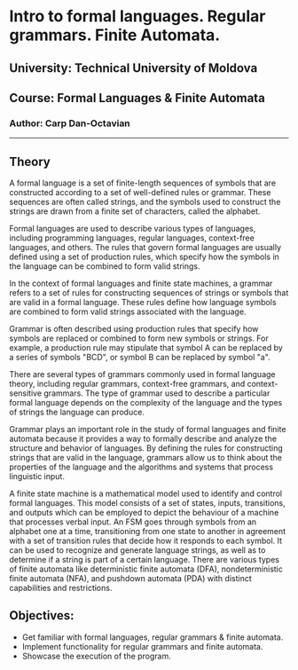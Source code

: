 # Intro to formal languages. Regular grammars. Finite Automata.

## University: Technical University of Moldova

## Course: Formal Languages & Finite Automata

### Author: Carp Dan-Octavian

---------

## Theory 

A formal language is a set of finite-length sequences of symbols that are constructed according to a set of well-defined rules or grammar. These sequences are often called strings, and the symbols used to construct the strings are drawn from a finite set of characters, called the alphabet.

Formal languages are used to describe various types of languages, including programming languages, regular languages, context-free languages, and others. The rules that govern formal languages are usually defined using a set of production rules, which specify how the symbols in the language can be combined to form valid strings.

In the context of formal languages and finite state machines, a grammar refers to a set of rules for constructing sequences of strings or symbols that are valid in a formal language. These rules define how language symbols are combined to form valid strings associated with the language.

Grammar is often described using production rules that specify how symbols are replaced or combined to form new symbols or strings. For example, a production rule may stipulate that symbol A can be replaced by a series of symbols "BCD", or symbol B can be replaced by symbol "a".

There are several types of grammars commonly used in formal language theory, including regular grammars, context-free grammars, and context-sensitive grammars. The type of grammar used to describe a particular formal language depends on the complexity of the language and the types of strings the language can produce.

Grammar plays an important role in the study of formal languages and finite automata because it provides a way to formally describe and analyze the structure and behavior of languages. By defining the rules for constructing strings that are valid in the language, grammars allow us to think about the properties of the language and the algorithms and systems that process linguistic input. 

A finite state machine is a mathematical model used to identify and control formal languages. This model consists of a set of states, inputs, transitions, and outputs which can be employed to depict the behaviour of a machine that processes verbal input. An FSM goes through symbols from an alphabet one at a time, transitioning from one state to another in agreement with a set of transition rules that decide how it responds to each symbol. It can be used to recognize and generate language strings, as well as to determine if a string is part of a certain language. There are various types of finite automata like deterministic finite automata (DFA), nondeterministic finite automata (NFA), and pushdown automata (PDA) with distinct capabilities and restrictions.



## Objectives:

* Get familiar with formal languages, regular grammars & finite automata.
* Implement functionality for regular grammars and finite automata.
* Showcase the execution of the program.
